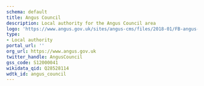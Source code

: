 ```yaml
---
schema: default
title: Angus Council
description: Local authority for the Angus Council area 
logo: 'https://www.angus.gov.uk/sites/angus-cms/files/2018-01/FB-angus-logo-header.png'
type:
- Local authority
portal_url: ''
org_url: https://www.angus.gov.uk
twitter_handle: AngusCouncil
gss_code: S12000041
wikidata_qid: Q28528114
wdtk_id: angus_council
---
```

